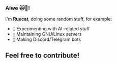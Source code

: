 ### Aiwe 🐱🫡!
I'm **Ruecat**, doing some random stuff, for example:
- `🧪` Experimenting with AI-related stuff
- `🔧` Maintaining GNU/Linux servers
- `🤖` Making Discord/Telegram bots
## Feel free to contribute!
